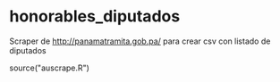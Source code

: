 # honorables_diputados
Scraper de http://panamatramita.gob.pa/ para crear csv con listado de diputados


source("auscrape.R")
